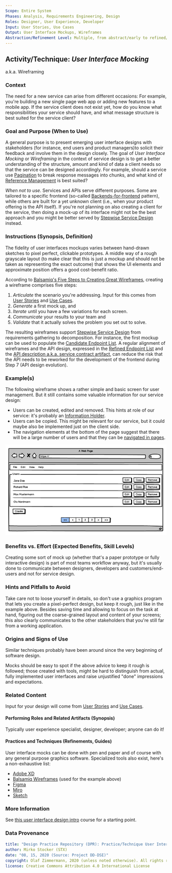 ```yaml
---
Scope: Entire System
Phases: Analysis, Requirements Engineering, Design
Roles: Designer, User Experience, Developer
Input: User Stories, Use Cases
Output: User Interface Mockups, Wireframes
Abstraction/Refinement Level: Multiple, from abstract/early to refined/concrete
---
```


Activity/Technique: *User Interface Mocking*
------------------------
a.k.a. Wireframing


### Context
The need for a new service can arise from different occasions: For example, you're building a new single page web app or adding new features to a mobile app. If the service client does not exist yet, how do you know what responsibilities your service should have, and what message structure is best suited for the service client? 

### Goal and Purpose (When to Use)
A general purpose is to present emerging user interface designs with stakeholders (for instance, end users and product managers)to solicit their feedback and involve them in the design closely. The goal of *User Interface Mocking* or *Wireframing* in the context of service design is to get a better understanding of the structure, amount and kind of data a client needs so that the service can be designed accordingly.
For example, should a service use [Pagination](https://www.microservice-api-patterns.org/patterns/structure/compositeRepresentations/Pagination) to break response messages into chunks, and what kind of [Reference Management](https://www.microservice-api-patterns.org/patterns/quality/#reference-management/) is best suited? 

*When not to use*. Services and APIs serve different purposes. Some are tailored to a specific frontend (so-called [Backends-for-frontend](https://samnewman.io/patterns/architectural/bff/) pattern), while others are built for a yet unknown client (i.e., when your product offering is the API itself). If you're not planning on also creating a client for the service, then doing a mock-up of its interface might not be the best approach and you might be better served by [Stepwise Service Design](DPR-StepwiseServiceDesign) instead.

### Instructions (Synopsis, Definition)
The fidelity of user interfaces mockups varies between hand-drawn sketches to pixel perfect, clickable prototypes. A middle way of a rough grayscale layout (to make clear that this is just a mockup and should not be taken as representing the exact outcome) that shows the UI elements and approximate position offers a good cost-benefit ratio.

According to [Balsamiq's Five Steps to Creating Great Wireframes](https://balsamiq.com/learn/articles/five-steps-to-great-wireframes/), creating a wireframe comprises five steps: 

1. *Articulate* the scenario you're addressing. Input for this comes from [User Stories](../artifact-templates/DPR-UserStory) and [Use Cases](../artifact-templates/DPR-UseCase).
1. *Generate* a first mock up, and
1. *Iterate* until you have a few variations for each screen.
1. *Communicate* your results to your team and
1. *Validate* that it actually solves the problem you set out to solve.

The resulting wireframes support [Stepwise Service Design](DPR-StepwiseServiceDesign) from requirements gathering to decomposition. For instance, the first mockup can be used to populate the [Candidate Endpoint List](../artifact-templates/SDPR-CandidateEndpointList.md). A regular alignment of wireframes and the API design, expressed in the [Refined Endpoint List](../artifact-templates/SDPR-RefinedEndpointList.md) and the [API description a.k.a. service contract artifact](../artifact-templates/SDPR-APIDescription.md), can reduce the risk that the API needs to be reworked for the development of the frontend during Step 7 (API design evolution).
 

### Example(s)

The following wireframe shows a rather simple and basic screen for user management. But it still contains some valuable information for our service design:

* Users can be created, edited and removed. This hints at role of our service: it's probably an [Information Holder](https://www.microservice-api-patterns.org/patterns/responsibility/endpointRoles/InformationHolderResource).
* Users can be copied. This might be relevant for our service, but it could maybe also be implemented just on the client side.
* The navigation elements at the bottom of the page suggest that there will be a large number of users and that they can be [navigated in pages](https://www.microservice-api-patterns.org/patterns/structure/compositeRepresentations/Pagination). 

![](./images/Wireframe-Example.png)

### Benefits vs. Effort (Expected Benefits, Skill Levels)
Creating some sort of mock up (whether that's a paper prototype or fully interactive design) is part of most teams workflow anyway, but it's usually done to communicate between designers, developers and customers/end-users and not for service design.


### Hints and Pitfalls to Avoid
Take care not to loose yourself in details, so don't use a graphics program that lets you create a pixel-perfect design, but keep it rough, just like in the example above. Besides saving time and allowing to focus on the task at hand, figuring out the coarse-grained layout and content of your screens; this also clearly communicates to the other stakeholders that you're still far from a working application.


### Origins and Signs of Use
Similar techniques probably have been around since the very beginning of software design. 

Mocks should be easy to spot if the above advice to keep it rough is followed; those created with tools, might be hard to distinguish from actual, fully implemented user interfaces and raise unjustified "done" impressions and expectations. 


### Related Content
Input for your design will come from [User Stories](../artifact-templates/DPR-UserStory.md) and [Use Cases](../artifact-templates/DPR-UseCase.md).


#### Performing Roles and Related Artifacts (Synopsis)
Typically user experience specialist, designer, developer; anyone can do it!

<!--
|**Role**| Input | Output | Comments |
|:-|:-----:|:------:|:--------:|
|  |  |  |  |
-->


#### Practices and Techniques (Refinements, Guides)
User interface mocks can be done with pen and paper and of course with any general purpose graphics software. Specialized tools also exist, here's a non-exhaustive list:

* [Adobe XD](https://www.adobe.com/products/xd.html)
* [Balsamiq Wireframes](https://balsamiq.com/) (used for the example above)
* [Figma](https://www.figma.com/)
* [Miro](https://miro.com)
* [Sketch](https://www.sketch.com/)


### More Information 
See [this user interface design intro](https://balsamiq.com/learn/courses/intro-to-ui-design/) course for a starting point.


### Data Provenance 

```yaml
title: "Design Practice Repository (DPR): Practice/Technique User Interface Mocking"
author: Mirko Stocker (STX)
date: "08, 15, 2020 (Source: Project DD-DSE)"
copyright: Olaf Zimmermann, 2020 (unless noted otherwise). All rights reserved.
license: Creative Commons Attribution 4.0 International License
```

